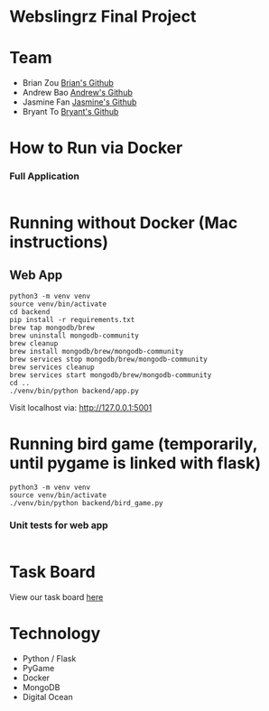 # Webslingrz Final Project


# Team
* Brian Zou [Brian's Github](https://github.com/brianzou03)
* Andrew Bao [Andrew's Github](https://github.com/andrew-bao)
* Jasmine Fan [Jasmine's Github](https://github.com/jasmine7310)
* Bryant To [Bryant's Github](https://github.com/bryantto08)

# How to Run via Docker
### Full Application
```

```


# Running without Docker (Mac instructions)
## Web App
```
python3 -m venv venv
source venv/bin/activate 
cd backend
pip install -r requirements.txt
brew tap mongodb/brew
brew uninstall mongodb-community
brew cleanup
brew install mongodb/brew/mongodb-community
brew services stop mongodb/brew/mongodb-community
brew services cleanup
brew services start mongodb/brew/mongodb-community
cd ..
./venv/bin/python backend/app.py
```

Visit localhost via: http://127.0.0.1:5001

# Running bird game (temporarily, until pygame is linked with flask)
```
python3 -m venv venv
source venv/bin/activate 
./venv/bin/python backend/bird_game.py
```

### Unit tests for web app
```

```


# Task Board
View our task board [here](https://github.com/orgs/software-students-spring2025/projects/234/views/2)

# Technology
* Python / Flask
* PyGame
* Docker
* MongoDB
* Digital Ocean

